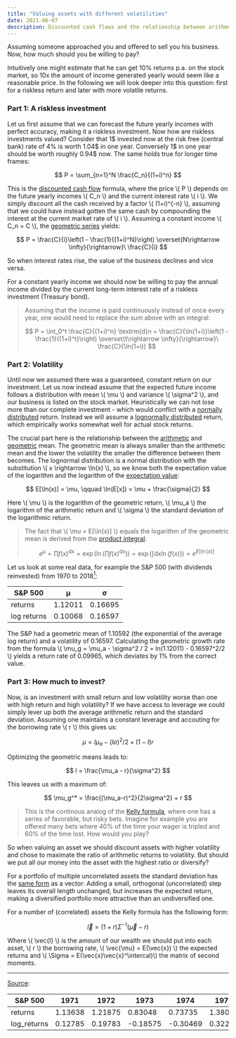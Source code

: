 ```yaml
---
title: "Valuing assets with different volatilities"
date: 2021-06-07
description: Discounted cash flows and the relationship between arithmetic and geometric mean of a lognormal distribution
---
```


Assuming someone approached you and offered to sell you his business. Now, how much should you be willing to pay?

Intuitively one might estimate that he can get 10% returns p.a. on the stock market, so 10x the amount of income generated yearly would seem like a reasonable price. In the following we will look deeper into this question: first for a riskless return and later with more volatile returns.

### Part 1: A riskless investment

Let us first assume that we can forecast the future yearly incomes with perfect accuracy, making it a riskless investment. Now how are riskless investments valued? Consider that 1$ invested now at the risk free (central bank) rate of 4% is worth 1.04$ in one year. Conversely 1$ in one year should be worth roughly 0.94$ now. The same holds true for longer time frames:

$$
  P = \sum_{n=1}^N \frac{C_n}{(1+i)^n}
$$

This is the [discounted cash flow](https://en.wikipedia.org/wiki/Discounted_cash_flow) formula, where the price \\( P \\) depends on the future yearly incomes \\( C_n \\) and the current interest rate \\( i \\). We simply discount all the cash received by a factor \\( (1+i)^{-n} \\), assuming that we could have instead gotten the same cash by compounding the interest at the current market rate of \\( i \\). Assuming a constant income \\( C_n = C \\), the [geometric series](https://en.wikipedia.org/wiki/Geometric_series) yields:

$$
  P = \frac{C}{i}\left(1 - \frac{1}{(1+i)^N}\right) \overset{N\rightarrow \infty}{\rightarrow}\ \frac{C}{i}
$$

So when interest rates rise, the value of the business declines and vice versa.

For a constant yearly income we should now be willing to pay the annual income divided by the current long-term interest rate of a riskless investment (Treasury bond).

> Assuming that the income is paid continuously instead of once every year, one would need to replace the sum above with an integral:
>
> $$ P = \int_0^t \frac{C}{(1+i)^n} \textrm{d}n = \frac{C}{\ln(1+i)}\left(1 - \frac{1}{(1+i)^t}\right) \overset{t\rightarrow \infty}{\rightarrow}\ \frac{C}{\ln(1+i)} $$
>

### Part 2: Volatility

Until now we assumed there was a guaranteed, constant return on our investment. Let us now instead assume that the expected future income follows a distribution with mean \\( \mu \\) and variance \\( \sigma^2 \\), and our business is listed on the stock market. Heuristically we can not lose more than our complete investment - which would conflict with a [normally distributed](https://en.wikipedia.org/wiki/Normal_distribution) return. Instead we will assume a [lognormally distributed](https://en.wikipedia.org/wiki/Log-normal_distribution) return, which empirically works somewhat well for actual stock returns.

The crucial part here is the relationship between the [arithmetic](https://en.wikipedia.org/wiki/Arithmetic_mean) and [geometric](https://en.wikipedia.org/wiki/Geometric_mean) mean. The geometric mean is always smaller than the arithmetic mean and the lower the volatility the smaller the difference between them becomes. The lognormal distribution is a normal distribution with the substitution  \\( x \rightarrow \ln(x) \\), so we know both the expectation value of the logarithm and the logarithm of the [expectation value](https://en.wikipedia.org/wiki/Log-normal_distribution#Arithmetic_moments):

$$
  E[\ln(x)] = \mu, \qquad \ln(E[x]) = \mu + \frac{\sigma}{2}
$$

Here \\( \mu \\) is the logarithm of the geometric return, \\( \mu_a \\) the logarithm of the arithmetic return and \\( \sigma \\) the standard deviation of the logarithmic return.

> The fact that \\( \mu = E[\ln(x)] \\) equals the logarithm of the geometric mean is derived from the [product integral](https://en.wikipedia.org/wiki/Product_integral#Type_II:_geometric_integral):
> 
> $$ e^\mu = \prod f(x)^{\textrm{dx}} = \exp\left(\ln\left(\prod f(x)^{\textrm{dx}}\right)\right) = \exp\left(\int \textrm{dx} \ln(f(x)) \right) = e^{E[\ln(x)]} $$
>

Let us look at some real data, for example the S&P 500 (with dividends reinvested) from 1970 to 2018<a title="Data" href="#data"><sup>1</sup></a>:

| S&P 500     | μ       | σ       |
|-------------|---------|---------|
| returns     | 1.12011 | 0.16695 |
| log returns | 0.10068 | 0.16597 |

The S&P had a geometric mean of 1.10592 (the exponential of the average log return) and a volatility of 0.16597. Calculating the geometric growth rate from the formula \\( \mu_g = \mu_a - \sigma^2 / 2 = ln(1.12011) - 0.16597^2/2 \\)  yields a return rate of 0.09965, which deviates by 1% from the correct value.

### Part 3: How much to invest?

Now, is an investment with small return and low volatility worse than one with high return and high volatility? If we have access to leverage we could simply lever up both the average arithmetic return and the standard deviation. Assuming one maintains a constant leverage and accouting for the borrowing rate \\( r \\) this gives us:

$$
  \mu = l \mu_a - (l\sigma)^2/2 + (1 - l)r
$$

Optimizing the geometric means leads to:

$$
  l = \frac{\mu_a - r}{\sigma^2}
$$

This leaves us with a maximum of:

$$
  \mu_g^* = \frac{(\mu_a-r)^2}{2\sigma^2} + r
$$

> This is the continous analog of the [Kelly formula](https://en.wikipedia.org/wiki/Kelly_criterion), where one has a series of favorable, but risky bets.
> Imagine for example you are offered many bets where 40% of the time your wager is tripled and 60% of the time lost. How would you play?

So when valuing an asset we should discount assets with higher volatility and chose to maximate the ratio of arithmetic returns to volatility. But should we put all our money into the asset with the highest ratio or diversify?

For a portfolio of multiple uncorrelated assets the standard deviation has the [same form](https://en.wikipedia.org/wiki/Propagation_of_uncertainty#Example_formulae) as a vector: Adding a small, orthogonal (uncorrelated) step leaves its overall length unchanged, but increases the expected return, making a diversified portfolio more attractive than an undiversified one.

For a number of (correlated) assets the Kelly formula has the following form:

$$
  \vec{l} = (1+r)\Sigma^{-1} (\vec{\mu} - r)
$$

Where \\( \vec{l} \\) is the amount of our wealth we should put into each asset, \\( r \\) the borrowing rate, \\( \vec{\mu} = E(\vec{x}) \\) the expected returns and \\( \Sigma = E(\vec{x}\vec{x}^\intercal)\\) the matrix of second moments.

___
<a id="data" href="https://datahub.io/core/s-and-p-500">Source</a>:
<table><thead><tr><th>S&amp;P 500</th><th>1971</th><th>1972</th><th>1973</th><th>1974</th><th>1975</th><th>1976</th><th>1977</th><th>1978</th><th>1979</th><th>1980</th><th>1981</th><th>1982</th><th>1983</th><th>1984</th><th>1985</th><th>1986</th><th>1987</th><th>1988</th><th>1989</th><th>1990</th><th>1991</th><th>1992</th><th>1993</th><th>1994</th><th>1995</th><th>1996</th><th>1997</th><th>1998</th><th>1999</th><th>2000</th><th>2001</th><th>2002</th><th>2003</th><th>2004</th><th>2005</th><th>2006</th><th>2007</th><th>2008</th><th>2009</th><th>2010</th><th>2011</th><th>2012</th><th>2013</th><th>2014</th><th>2015</th><th>2016</th><th>2017</th><th>μ</th><th>σ</th></tr></thead><tbody><tr><td>returns</td><td>1.13638</td><td>1.21875</td><td>0.83048</td><td>0.73735</td><td>1.38063</td><td>1.22471</td><td>0.93529</td><td>1.07670</td><td>1.18021</td><td>1.30147</td><td>0.97334</td><td>1.19073</td><td>1.23127</td><td>1.04603</td><td>1.31337</td><td>1.24101</td><td>0.99828</td><td>1.18744</td><td>1.30187</td><td>0.97557</td><td>1.22065</td><td>1.15488</td><td>1.09935</td><td>1.00406</td><td>1.38454</td><td>1.23561</td><td>1.31796</td><td>1.25506</td><td>1.21569</td><td>0.94235</td><td>0.87161</td><td>0.79777</td><td>1.22264</td><td>1.12801</td><td>1.07059</td><td>1.14250</td><td>1.06288</td><td>0.60684</td><td>1.30113</td><td>1.14014</td><td>1.02062</td><td>1.16769</td><td>1.29718</td><td>1.15845</td><td>1.02003</td><td>1.11716</td><td>1.20911</td><td>1.12011</td><td>0.16695</td></tr><tr><td>log_returns</td><td>0.12785</td><td>0.19783</td><td>-0.18575</td><td>-0.30469</td><td>0.32254</td><td>0.20270</td><td>-0.06690</td><td>0.07390</td><td>0.16569</td><td>0.26349</td><td>-0.02702</td><td>0.17456</td><td>0.20805</td><td>0.04500</td><td>0.27260</td><td>0.21593</td><td>-0.00172</td><td>0.17180</td><td>0.26380</td><td>-0.02473</td><td>0.19938</td><td>0.14399</td><td>0.09472</td><td>0.00405</td><td>0.32537</td><td>0.21157</td><td>0.27608</td><td>0.22718</td><td>0.19531</td><td>-0.05937</td><td>-0.13741</td><td>-0.22593</td><td>0.20102</td><td>0.12046</td><td>0.06821</td><td>0.13322</td><td>0.06098</td><td>-0.49949</td><td>0.26324</td><td>0.13115</td><td>0.02041</td><td>0.15503</td><td>0.26019</td><td>0.14708</td><td>0.01983</td><td>0.11079</td><td>0.18989</td><td>0.10068</td><td>0.16597</td></tr></tbody></table>
